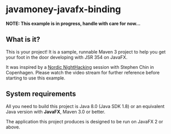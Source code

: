 javamoney-javafx-binding
========================

**NOTE: This example is in progress, handle with care for now...**

What is it?
-----------

This is your project! It is a sample, runnable Maven 3 project to help you get your foot in the door developing with JSR 354 on JavaFX. 

It was inspired by a <a href="http://www.ustream.tv/recorded/28943732">Nordic NightHacking</a> session with Stephen Chin in Copenhagen. Please watch the video stream for further reference before starting to use this example.

System requirements
-------------------

All you need to build this project is Java 8.0 (Java SDK 1.8) or an equivalent Java version with **JavaFX**, Maven 3.0 or better.

The application this project produces is designed to be run on JavaFX 2 or above.